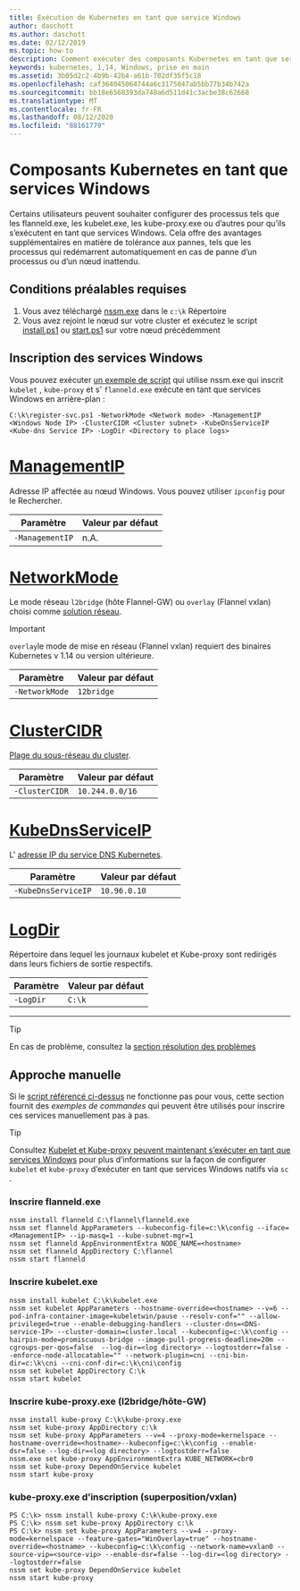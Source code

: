 ```yaml
---
title: Exécution de Kubernetes en tant que service Windows
author: daschott
ms.author: daschott
ms.date: 02/12/2019
ms.topic: how-to
description: Comment exécuter des composants Kubernetes en tant que services Windows.
keywords: kubernetes, 1,14, Windows, prise en main
ms.assetid: 3b05d2c2-4b9b-42b4-a61b-702df35f5c18
ms.openlocfilehash: caf364045064744a6c3175047ab5bb77b34b742a
ms.sourcegitcommit: bb18e6568393da748a6d511d41c3acbe38c62668
ms.translationtype: MT
ms.contentlocale: fr-FR
ms.lasthandoff: 08/12/2020
ms.locfileid: "88161779"
---
```

# <a name="kubernetes-components-as-windows-services"></a>Composants Kubernetes en tant que services Windows

Certains utilisateurs peuvent souhaiter configurer des processus tels que les flanneld.exe, les kubelet.exe, les kube-proxy.exe ou d’autres pour qu’ils s’exécutent en tant que services Windows. Cela offre des avantages supplémentaires en matière de tolérance aux pannes, tels que les processus qui redémarrent automatiquement en cas de panne d’un processus ou d’un nœud inattendu.


## <a name="prerequisites"></a>Conditions préalables requises
1. Vous avez téléchargé [nssm.exe](https://nssm.cc/download) dans le `c:\k` Répertoire
2. Vous avez rejoint le nœud sur votre cluster et exécutez le script [install.ps1](https://github.com/Microsoft/SDN/tree/master/Kubernetes/flannel/install.ps1) ou [start.ps1](https://github.com/Microsoft/SDN/blob/master/Kubernetes/flannel/start.ps1) sur votre nœud précédemment

## <a name="registering-windows-services"></a>Inscription des services Windows
Vous pouvez exécuter [un exemple de script](https://github.com/Microsoft/SDN/tree/master/Kubernetes/flannel/register-svc.ps1) qui utilise nssm.exe qui inscrit `kubelet` , `kube-proxy` et s' `flanneld.exe` exécute en tant que services Windows en arrière-plan :

```
C:\k\register-svc.ps1 -NetworkMode <Network mode> -ManagementIP <Windows Node IP> -ClusterCIDR <Cluster subnet> -KubeDnsServiceIP <Kube-dns Service IP> -LogDir <Directory to place logs>
```

# <a name="managementip"></a>[ManagementIP](#tab/ManagementIP)
Adresse IP affectée au nœud Windows. Vous pouvez utiliser `ipconfig` pour le Rechercher.

| Paramètre | Valeur par défaut |
|---|---|
| `-ManagementIP` | n.A. |


# <a name="networkmode"></a>[NetworkMode](#tab/NetworkMode)
Le mode réseau `l2bridge` (hôte Flannel-GW) ou `overlay` (Flannel vxlan) choisi comme [solution réseau](./network-topologies.md).

> [!Important]
> `overlay`le mode de mise en réseau (Flannel vxlan) requiert des binaires Kubernetes v 1.14 ou version ultérieure.

| Paramètre | Valeur par défaut |
|---|---|
| `-NetworkMode` | `12bridge` |

# <a name="clustercidr"></a>[ClusterCIDR](#tab/ClusterCIDR)
[Plage du sous-réseau du cluster](./getting-started-kubernetes-windows.md#cluster-subnet-def).

| Paramètre | Valeur par défaut |
|---|---|
| `-ClusterCIDR` | `10.244.0.0/16` |

# <a name="kubednsserviceip"></a>[KubeDnsServiceIP](#tab/KubeDnsServiceIP)
L' [adresse IP du service DNS Kubernetes](./getting-started-kubernetes-windows.md#plan-ip-addressing-for-your-cluster).

| Paramètre | Valeur par défaut |
|---|---|
| `-KubeDnsServiceIP` | `10.96.0.10` |

# <a name="logdir"></a>[LogDir](#tab/LogDir)
Répertoire dans lequel les journaux kubelet et Kube-proxy sont redirigés dans leurs fichiers de sortie respectifs.

| Paramètre | Valeur par défaut |
|---|---|
| `-LogDir` | `C:\k` |

---


> [!TIP]
> En cas de problème, consultez la [section résolution des problèmes](./common-problems.md#i-have-problems-running-kubernetes-processes-as-windows-services)

## <a name="manual-approach"></a>Approche manuelle
Si le [script référencé ci-dessus](#registering-windows-services) ne fonctionne pas pour vous, cette section fournit des *exemples de commandes* qui peuvent être utilisés pour inscrire ces services manuellement pas à pas.

> [!TIP]
> Consultez [Kubelet et Kube-proxy peuvent maintenant s’exécuter en tant que services Windows](https://kubernetes.io/docs/getting-started-guides/windows/#kubelet-and-kube-proxy-can-now-run-as-windows-services) pour plus d’informations sur la façon de configurer `kubelet` et `kube-proxy` d’exécuter en tant que services Windows natifs via `sc` .

### <a name="register-flanneldexe"></a>Inscrire flanneld.exe
```
nssm install flanneld C:\flannel\flanneld.exe
nssm set flanneld AppParameters --kubeconfig-file=c:\k\config --iface=<ManagementIP> --ip-masq=1 --kube-subnet-mgr=1
nssm set flanneld AppEnvironmentExtra NODE_NAME=<hostname>
nssm set flanneld AppDirectory C:\flannel
nssm start flanneld
```

### <a name="register-kubeletexe"></a>Inscrire kubelet.exe
```
nssm install kubelet C:\k\kubelet.exe
nssm set kubelet AppParameters --hostname-override=<hostname> --v=6 --pod-infra-container-image=kubeletwin/pause --resolv-conf="" --allow-privileged=true --enable-debugging-handlers --cluster-dns=<DNS-service-IP> --cluster-domain=cluster.local --kubeconfig=c:\k\config --hairpin-mode=promiscuous-bridge --image-pull-progress-deadline=20m --cgroups-per-qos=false  --log-dir=<log directory> --logtostderr=false --enforce-node-allocatable="" --network-plugin=cni --cni-bin-dir=c:\k\cni --cni-conf-dir=c:\k\cni\config
nssm set kubelet AppDirectory C:\k
nssm start kubelet
```

### <a name="register-kube-proxyexe-l2bridge--host-gw"></a>Inscrire kube-proxy.exe (l2bridge/hôte-GW)
```
nssm install kube-proxy C:\k\kube-proxy.exe
nssm set kube-proxy AppDirectory c:\k
nssm set kube-proxy AppParameters --v=4 --proxy-mode=kernelspace --hostname-override=<hostname>--kubeconfig=c:\k\config --enable-dsr=false --log-dir=<log directory> --logtostderr=false
nssm.exe set kube-proxy AppEnvironmentExtra KUBE_NETWORK=cbr0
nssm set kube-proxy DependOnService kubelet
nssm start kube-proxy
```

### <a name="register-kube-proxyexe-overlay--vxlan"></a>kube-proxy.exe d’inscription (superposition/vxlan)
```
PS C:\k> nssm install kube-proxy C:\k\kube-proxy.exe
PS C:\k> nssm set kube-proxy AppDirectory c:\k
PS C:\k> nssm set kube-proxy AppParameters --v=4 --proxy-mode=kernelspace --feature-gates="WinOverlay=true" --hostname-override=<hostname> --kubeconfig=c:\k\config --network-name=vxlan0 --source-vip=<source-vip> --enable-dsr=false --log-dir=<log directory> --logtostderr=false
nssm set kube-proxy DependOnService kubelet
nssm start kube-proxy
```